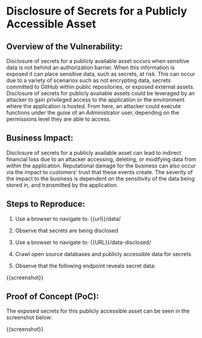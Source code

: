 # Disclosure of Secrets for a Publicly Accessible Asset

## Overview of the Vulnerability:

Disclosure of secrets for a publicly available asset occurs when sensitive data is not behind an authorization barrier. When this information is exposed it can place sensitive data, such as secrets, at risk. This can occur due to a variety of scenarios such as not encrypting data, secrets committed to GitHub within public repositories, or exposed external assets. Disclosure of secrets for publicly available assets could be leveraged by an attacker to gain privileged access to the application or the environment where the application is hosted. From here, an attacker could execute functions under the guise of an Administrator user, depending on the permissions level they are able to access.

## Business Impact:

Disclosure of secrets for a publicly available asset can lead to indirect financial loss due to an attacker accessing, deleting, or modifying data from within the application. Reputational damage for the business can also occur via the impact to customers’ trust that these events create. The severity of the impact to the business is dependent on the sensitivity of the data being stored in, and transmitted by the application.

## Steps to Reproduce:

1. Use a browser to navigate to: {{url}}/data/
1. Observe that secrets are being disclosed

1. Use a browser to navigate to: {{URL}}/data-disclosed/
1. Crawl open source databases and publicly accessible data for secrets
1. Observe that the following endpoint reveals secret data:

{{screenshot}}

## Proof of Concept (PoC):

The exposed secrets for this publicly accessible asset can be seen in the screenshot below:

{{screenshot}}
